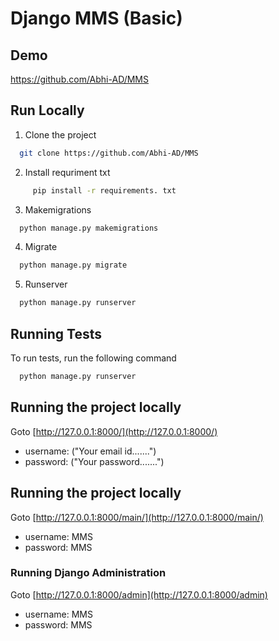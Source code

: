 
# Django MMS (Basic)



## Demo
https://github.com/Abhi-AD/MMS


## Run Locally


  1. Clone the project

```bash
  git clone https://github.com/Abhi-AD/MMS
```

  2. Install requriment txt
```bash
     pip install -r requirements. txt
```
  3. Makemigrations

```bash
  python manage.py makemigrations
```
   4. Migrate

```bash
  python manage.py migrate
```
  5. Runserver
```bash
  python manage.py runserver
```

## Running Tests

To run tests, run the following command

```bash
  python manage.py runserver
```

## Running the project locally

Goto [http://127.0.0.1:8000/](http://127.0.0.1:8000/)
- username: ("Your email id.......")
- password: ("Your password.......")



## Running the project locally

Goto [http://127.0.0.1:8000/main/](http://127.0.0.1:8000/main/)
- username: MMS     
- password: MMS
  





### Running Django Administration

Goto [http://127.0.0.1:8000/admin](http://127.0.0.1:8000/admin)
- username: MMS     
- password: MMS
  
